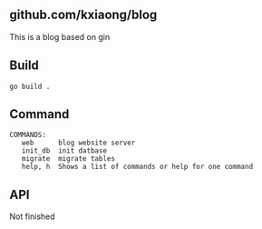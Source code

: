 ## github.com/kxiaong/blog
This is a blog based on gin

## Build
`go build .`

## Command
```
COMMANDS:
   web      blog website server
   init_db  init datbase
   migrate  migrate tables
   help, h  Shows a list of commands or help for one command
```

## API
Not finished
